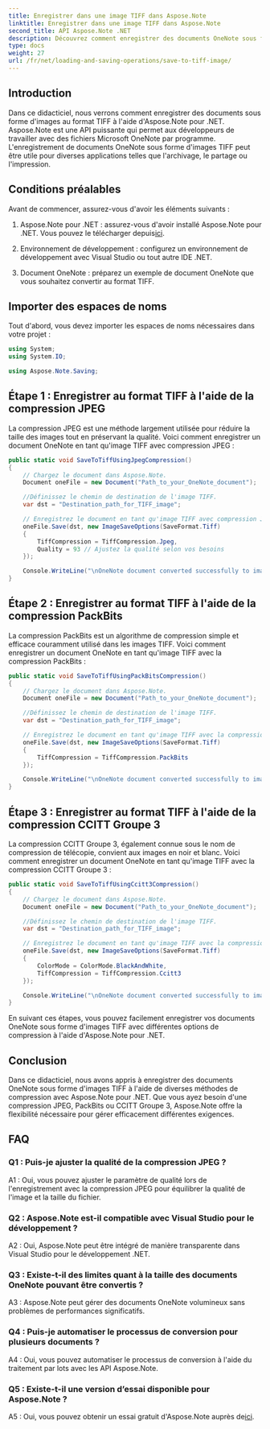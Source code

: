 ```yaml
---
title: Enregistrer dans une image TIFF dans Aspose.Note
linktitle: Enregistrer dans une image TIFF dans Aspose.Note
second_title: API Aspose.Note .NET
description: Découvrez comment enregistrer des documents OneNote sous forme d'images TIFF avec diverses méthodes de compression à l'aide d'Aspose.Note pour .NET.
type: docs
weight: 27
url: /fr/net/loading-and-saving-operations/save-to-tiff-image/
---
```

## Introduction

Dans ce didacticiel, nous verrons comment enregistrer des documents sous forme d'images au format TIFF à l'aide d'Aspose.Note pour .NET. Aspose.Note est une API puissante qui permet aux développeurs de travailler avec des fichiers Microsoft OneNote par programme. L'enregistrement de documents OneNote sous forme d'images TIFF peut être utile pour diverses applications telles que l'archivage, le partage ou l'impression.

## Conditions préalables

Avant de commencer, assurez-vous d'avoir les éléments suivants :

1.  Aspose.Note pour .NET : assurez-vous d'avoir installé Aspose.Note pour .NET. Vous pouvez le télécharger depuis[ici](https://releases.aspose.com/note/net/).

2. Environnement de développement : configurez un environnement de développement avec Visual Studio ou tout autre IDE .NET.

3. Document OneNote : préparez un exemple de document OneNote que vous souhaitez convertir au format TIFF.

## Importer des espaces de noms

Tout d'abord, vous devez importer les espaces de noms nécessaires dans votre projet :

```csharp
using System;
using System.IO;

using Aspose.Note.Saving;

```

## Étape 1 : Enregistrer au format TIFF à l'aide de la compression JPEG

La compression JPEG est une méthode largement utilisée pour réduire la taille des images tout en préservant la qualité. Voici comment enregistrer un document OneNote en tant qu'image TIFF avec compression JPEG :

```csharp
public static void SaveToTiffUsingJpegCompression()
{
    // Chargez le document dans Aspose.Note.
    Document oneFile = new Document("Path_to_your_OneNote_document");

    //Définissez le chemin de destination de l'image TIFF.
    var dst = "Destination_path_for_TIFF_image";

    // Enregistrez le document en tant qu'image TIFF avec compression JPEG.
    oneFile.Save(dst, new ImageSaveOptions(SaveFormat.Tiff)
    {
        TiffCompression = TiffCompression.Jpeg,
        Quality = 93 // Ajustez la qualité selon vos besoins
    });

    Console.WriteLine("\nOneNote document converted successfully to image in TIFF format using JPEG compression.\nFile saved at " + dst);
}
```

## Étape 2 : Enregistrer au format TIFF à l'aide de la compression PackBits

La compression PackBits est un algorithme de compression simple et efficace couramment utilisé dans les images TIFF. Voici comment enregistrer un document OneNote en tant qu'image TIFF avec la compression PackBits :

```csharp
public static void SaveToTiffUsingPackBitsCompression()
{
    // Chargez le document dans Aspose.Note.
    Document oneFile = new Document("Path_to_your_OneNote_document");

    //Définissez le chemin de destination de l'image TIFF.
    var dst = "Destination_path_for_TIFF_image";

    // Enregistrez le document en tant qu'image TIFF avec la compression PackBits.
    oneFile.Save(dst, new ImageSaveOptions(SaveFormat.Tiff)
    {
        TiffCompression = TiffCompression.PackBits
    });

    Console.WriteLine("\nOneNote document converted successfully to image in TIFF format using PackBits compression.\nFile saved at " + dst);
}
```

## Étape 3 : Enregistrer au format TIFF à l'aide de la compression CCITT Groupe 3

La compression CCITT Groupe 3, également connue sous le nom de compression de télécopie, convient aux images en noir et blanc. Voici comment enregistrer un document OneNote en tant qu'image TIFF avec la compression CCITT Groupe 3 :

```csharp
public static void SaveToTiffUsingCcitt3Compression()
{
    // Chargez le document dans Aspose.Note.
    Document oneFile = new Document("Path_to_your_OneNote_document");

    //Définissez le chemin de destination de l'image TIFF.
    var dst = "Destination_path_for_TIFF_image";

    // Enregistrez le document en tant qu'image TIFF avec la compression CCITT Groupe 3.
    oneFile.Save(dst, new ImageSaveOptions(SaveFormat.Tiff)
    {
        ColorMode = ColorMode.BlackAndWhite,
        TiffCompression = TiffCompression.Ccitt3
    });

    Console.WriteLine("\nOneNote document converted successfully to image in TIFF format using CCITT Group 3 fax compression.\nFile saved at " + dst);
}
```

En suivant ces étapes, vous pouvez facilement enregistrer vos documents OneNote sous forme d'images TIFF avec différentes options de compression à l'aide d'Aspose.Note pour .NET.

## Conclusion

Dans ce didacticiel, nous avons appris à enregistrer des documents OneNote sous forme d'images TIFF à l'aide de diverses méthodes de compression avec Aspose.Note pour .NET. Que vous ayez besoin d'une compression JPEG, PackBits ou CCITT Groupe 3, Aspose.Note offre la flexibilité nécessaire pour gérer efficacement différentes exigences.

## FAQ

### Q1 : Puis-je ajuster la qualité de la compression JPEG ?

A1 : Oui, vous pouvez ajuster le paramètre de qualité lors de l'enregistrement avec la compression JPEG pour équilibrer la qualité de l'image et la taille du fichier.

### Q2 : Aspose.Note est-il compatible avec Visual Studio pour le développement ?

A2 : Oui, Aspose.Note peut être intégré de manière transparente dans Visual Studio pour le développement .NET.

### Q3 : Existe-t-il des limites quant à la taille des documents OneNote pouvant être convertis ?

A3 : Aspose.Note peut gérer des documents OneNote volumineux sans problèmes de performances significatifs.

### Q4 : Puis-je automatiser le processus de conversion pour plusieurs documents ?

A4 : Oui, vous pouvez automatiser le processus de conversion à l'aide du traitement par lots avec les API Aspose.Note.

### Q5 : Existe-t-il une version d’essai disponible pour Aspose.Note ?

A5 : Oui, vous pouvez obtenir un essai gratuit d'Aspose.Note auprès de[ici](https://releases.aspose.com/).